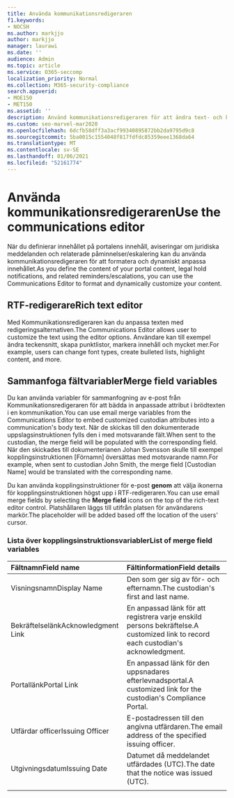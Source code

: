 ```yaml
---
title: Använda kommunikationsredigeraren
f1.keywords:
- NOCSH
ms.author: markjjo
author: markjjo
manager: laurawi
ms.date: ''
audience: Admin
ms.topic: article
ms.service: O365-seccomp
localization_priority: Normal
ms.collection: M365-security-compliance
search.appverid:
- MOE150
- MET150
ms.assetid: ''
description: Använd kommunikationsredigeraren för att ändra text- och kopplingsfältvariabler när du formaterar innehållet.
ms.custom: seo-marvel-mar2020
ms.openlocfilehash: 6dcfb58dff3a3acf99340895872bb2da9795d9c8
ms.sourcegitcommit: 5ba0015c1554048f817fdfdc85359eee1368da64
ms.translationtype: MT
ms.contentlocale: sv-SE
ms.lasthandoff: 01/06/2021
ms.locfileid: "52161774"
---
```

# <a name="use-the-communications-editor"></a><span data-ttu-id="19182-103">Använda kommunikationsredigeraren</span><span class="sxs-lookup"><span data-stu-id="19182-103">Use the communications editor</span></span>

<span data-ttu-id="19182-104">När du definierar innehållet på portalens innehåll, aviseringar om juridiska meddelanden och relaterade påminnelser/eskalering kan du använda kommunikationsredigeraren för att formatera och dynamiskt anpassa innehållet.</span><span class="sxs-lookup"><span data-stu-id="19182-104">As you define the content of your portal content, legal hold notifications, and related reminders/escalations, you can use the Communications Editor to format and dynamically customize your content.</span></span>

## <a name="rich-text-editor"></a><span data-ttu-id="19182-105">RTF-redigerare</span><span class="sxs-lookup"><span data-stu-id="19182-105">Rich text editor</span></span>

<span data-ttu-id="19182-106">Med Kommunikationsredigeraren kan du anpassa texten med redigeringsalternativen.</span><span class="sxs-lookup"><span data-stu-id="19182-106">The Communications Editor allows user to customize the text using the editor options.</span></span> <span data-ttu-id="19182-107">Användare kan till exempel ändra teckensnitt, skapa punktlistor, markera innehåll och mycket mer.</span><span class="sxs-lookup"><span data-stu-id="19182-107">For example, users can change font types, create bulleted lists, highlight content, and more.</span></span>

## <a name="merge-field-variables"></a><span data-ttu-id="19182-108">Sammanfoga fältvariabler</span><span class="sxs-lookup"><span data-stu-id="19182-108">Merge field variables</span></span>

<span data-ttu-id="19182-109">Du kan använda variabler för sammanfogning av e-post från Kommunikationsredigeraren för att bädda in anpassade attribut i brödtexten i en kommunikation.</span><span class="sxs-lookup"><span data-stu-id="19182-109">You can use email merge variables from the Communications Editor to embed customized custodian attributes into a communication's body text.</span></span> <span data-ttu-id="19182-110">När de skickas till den dokumenterade uppslagsinstruktionen fylls den i med motsvarande fält.</span><span class="sxs-lookup"><span data-stu-id="19182-110">When sent to the custodian, the merge field will be populated with the corresponding field.</span></span> <span data-ttu-id="19182-111">När den skickades till dokumenterianen Johan Svensson skulle till exempel kopplingsinstruktionen [Förnamn] översättas med motsvarande namn.</span><span class="sxs-lookup"><span data-stu-id="19182-111">For example, when sent to custodian John Smith, the merge field [Custodian Name] would be translated with the corresponding name.</span></span>

<span data-ttu-id="19182-112">Du kan använda kopplingsinstruktioner för e-post **genom** att välja ikonerna för kopplingsinstruktionen högst upp i RTF-redigeraren.</span><span class="sxs-lookup"><span data-stu-id="19182-112">You can use email merge fields by selecting the **Merge field** icons on the top of the rich-text editor control.</span></span> <span data-ttu-id="19182-113">Platshållaren läggs till utifrån platsen för användarens markör.</span><span class="sxs-lookup"><span data-stu-id="19182-113">The placeholder will be added based off the location of the users' cursor.</span></span>

### <a name="list-of-merge-field-variables"></a><span data-ttu-id="19182-114">Lista över kopplingsinstruktionsvariabler</span><span class="sxs-lookup"><span data-stu-id="19182-114">List of merge field variables</span></span>

| <span data-ttu-id="19182-115">Fältnamn</span><span class="sxs-lookup"><span data-stu-id="19182-115">Field name</span></span>                  | <span data-ttu-id="19182-116">Fältinformation</span><span class="sxs-lookup"><span data-stu-id="19182-116">Field details</span></span> |
| :------------------- | :------------------- |
| <span data-ttu-id="19182-117">Visningsnamn</span><span class="sxs-lookup"><span data-stu-id="19182-117">Display Name</span></span>  | <span data-ttu-id="19182-118">Den som ger sig av för- och efternamn.</span><span class="sxs-lookup"><span data-stu-id="19182-118">The custodian's first and last name.</span></span> | 
| <span data-ttu-id="19182-119">Bekräftelselänk</span><span class="sxs-lookup"><span data-stu-id="19182-119">Acknowledgment Link</span></span> | <span data-ttu-id="19182-120">En anpassad länk för att registrera varje enskild persons bekräftelse.</span><span class="sxs-lookup"><span data-stu-id="19182-120">A customized link to record each custodian's acknowledgment.</span></span>|                 |
| <span data-ttu-id="19182-121">Portallänk</span><span class="sxs-lookup"><span data-stu-id="19182-121">Portal Link</span></span>     | <span data-ttu-id="19182-122">En anpassad länk för den uppsnadares efterlevnadsportal.</span><span class="sxs-lookup"><span data-stu-id="19182-122">A customized link for the custodian's Compliance Portal.</span></span>|                |
| <span data-ttu-id="19182-123">Utfärdar officer</span><span class="sxs-lookup"><span data-stu-id="19182-123">Issuing Officer</span></span>                   | <span data-ttu-id="19182-124">E-postadressen till den angivna utfärdaren.</span><span class="sxs-lookup"><span data-stu-id="19182-124">The email address of the specified issuing officer.</span></span>|                   |
| <span data-ttu-id="19182-125">Utgivningsdatum</span><span class="sxs-lookup"><span data-stu-id="19182-125">Issuing Date</span></span>                   | <span data-ttu-id="19182-126">Datumet då meddelandet utfärdades (UTC).</span><span class="sxs-lookup"><span data-stu-id="19182-126">The date that the notice was issued (UTC).</span></span>              |
|||
